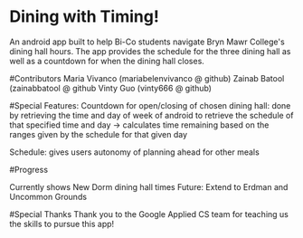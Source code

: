 # Dining with Timing! 

An android app built to help Bi-Co students navigate Bryn Mawr College's dining hall hours. The app provides the schedule for the three dining hall as well as a countdown for when the dining hall closes. 

#Contributors 
Maria Vivanco (mariabelenvivanco @ github)
Zainab Batool (zainabbatool @ github
Vinty Guo (vinty666 @ github) 

#Special Features: 
Countdown for open/closing of chosen dining hall: done by retrieving the time and day of week of android to retrieve the schedule of that specified time and day -> calculates time remaining based on the ranges given by the schedule for that given day 

Schedule: gives users autonomy of planning ahead for other meals

#Progress 

Currently shows New Dorm dining hall times
Future: Extend to Erdman and Uncommon Grounds 

#Special Thanks 
Thank you to the Google Applied CS team for teaching us the skills to pursue this app! 


